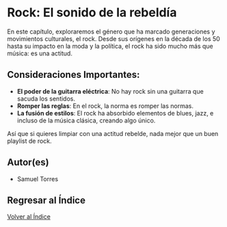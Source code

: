 # Rock: El sonido de la rebeldía
En este capítulo, exploraremos el género que ha marcado generaciones y movimientos culturales, el rock. Desde sus orígenes en la década de los 50 hasta su impacto en la moda y la política, el rock ha sido mucho más que música: es una actitud.

## Consideraciones Importantes:
- **El poder de la guitarra eléctrica**: No hay rock sin una guitarra que sacuda los sentidos.
- **Romper las reglas**: En el rock, la norma es romper las normas.
- **La fusión de estilos**: El rock ha absorbido elementos de blues, jazz, e incluso de la música clásica, creando algo único.

Así que si quieres limpiar con una actitud rebelde, nada mejor que un buen playlist de rock.

## Autor(es)
- Samuel Torres

## Regresar al Índice
[Volver al Índice](../README.md)